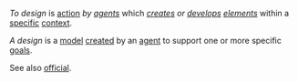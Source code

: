 *To design* is [action](https://github.com/gcassel/Modular-Organization-Terminology/blob/master/terms/action.md) *by [agents](https://github.com/gcassel/Modular-Organization-Terminology/blob/master/terms/agent.md)* which *[creates](https://github.com/gcassel/Modular-Organization-Terminology/blob/master/terms/creation.md) or [develops](https://github.com/gcassel/Modular-Organization-Terminology/blob/master/terms/develop.md) [elements](https://github.com/gcassel/Modular-Organization-Terminology/blob/master/terms/element.md)* within a [specific](https://github.com/gcassel/Modular-Organization-Terminology/blob/master/terms/specific.md) [context](https://github.com/gcassel/Modular-Organization-Terminology/blob/master/terms/context.md).

*A design* is a [model](https://github.com/gcassel/Modular-Organization-Terminology/blob/master/terms/model.md) [created](https://github.com/gcassel/Modular-Organization-Terminology/blob/master/terms/creation.md) by an [agent](https://github.com/gcassel/Modular-Organization-Terminology/blob/master/terms/agent.md) to support one or more specific [goals](https://github.com/gcassel/Modular-Organization-Terminology/blob/master/terms/goal.md).

See also [official](https://github.com/gcassel/Modular-Organization-Terminology/blob/master/terms/official.md).

